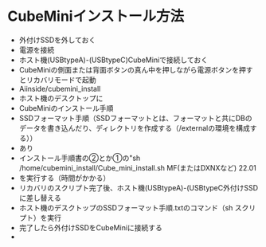 # CubeMiniインストール方法
- 外付けSSDを外しておく
- 電源を接続
- ホスト機(USBtypeA)-(USBtypeC)CubeMiniで接続しておく
- CubeMiniの側面または背面ボタンの真ん中を押しながら電源ボタンを押すとリカバリモードで起動
- Aiinside/cubemini_install
- ホスト機のデスクトップに
- CubeMiniのインストール手順
- SSDフォーマット手順（SSDフォーマットとは、フォーマットと共にDBのデータを書き込んだり、ディレクトリを作成する（/externalの環境を構成する））
- あり
- インストール手順書の②とか①の"sh /home/cubemini_install/Cube_mini_install.sh MF(またはDXNXなど) 22.01
- を実行する（時間がかかる）
- リカバリのスクリプト完了後、ホスト機(USBtypeA)-(USBtypeC外付けSSD に差し替える
- ホスト機のデスクトップのSSDフォーマット手順.txtのコマンド（sh スクリプト）を実行
- 完了したら外付けSSDをCubeMiniに接続する
- 
